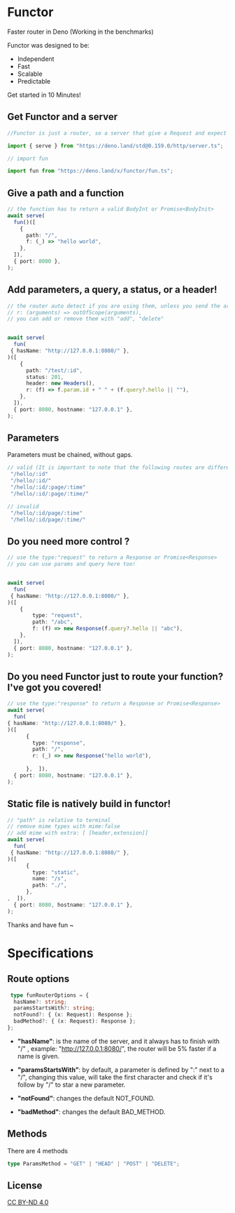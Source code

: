 # Functor 

Faster router in Deno (Working in the benchmarks)

Functor was designed to be:

- Independent 
- Fast 
- Scalable 
- Predictable

Get started in 10 Minutes!
## Get Functor and a server

```typescript
//Functor is just a router, so a server that give a Request and expect  Response is needed

import { serve } from "https://deno.land/std@0.159.0/http/server.ts";

// import fun

import fun from "https://deno.land/x/functor/fun.ts";
```
## Give a path and a function

```typescript
// the function has to return a valid BodyInt or Promise<BodyInit>
await serve(
  fun()([
    {
      path: "/",
      f: (_) => "hello world",
    },
  ]),
  { port: 8080 },
);
```
## Add parameters, a query, a status, or a header!

```typescript
// the router auto detect if you are using them, unless you send the arguments out of the scope
// r: (arguments) => outOfScope(arguments),
// you can add or remove them with "add", "delete"


await serve(
  fun(
 { hasName: "http://127.0.0.1:8080/" },
)([
    {
      path: "/test/:id",
      status: 201,
      header: new Headers(),
      r: (f) => f.param.id + " " + (f.query?.hello || ""),
    },
  ]),
  { port: 8080, hostname: "127.0.0.1" },
);
```

## Parameters

Parameters must be chained, without gaps.

```typescript
// valid (It is important to note that the following routes are different)
 "/hello/:id"
 "/hello/:id/"
 "/hello/:id/:page/:time"
 "/hello/:id/:page/:time/"

// invalid
 "/hello/:id/page/:time"
 "/hello/:id/page/:time/"


```


## Do you need more control ?

```typescript
// use the type:"request" to return a Response or Promise<Response>
// you can use params and query here too!


await serve(
  fun(
 { hasName: "http://127.0.0.1:8080/" },
)([
    {
        type: "request",
        path: "/abc",
        f: (f) => new Response(f.query?.hello || "abc"),
    },
  ]),
  { port: 8080, hostname: "127.0.0.1" },
);
```
## Do you need Functor just to route your function? I've got you covered!

```typescript
// use the type:"response" to return a Response or Promise<Response>
await serve(
  fun( 
{ hasName: "http://127.0.0.1:8080/" },
)([
      {
        type: "response",
        path: "/",
        r: (_) => new Response("hello world"),
      
      },  ]),
  { port: 8080, hostname: "127.0.0.1" },
);
```
## Static file is natively build in functor!

```typescript
// "path" is relative to terminal
// remove mime types with mime:false
// add mime with extra: [ [header,extension]]
await serve(
  fun(
 { hasName: "http://127.0.0.1:8080/" },
)([
      {
        type: "static",
        name: "/s",
        path: "./",
      },
,  ]),
  { port: 8080, hostname: "127.0.0.1" },
);
```
 Thanks and have fun ~




# Specifications


## Route options



```typescript
 type funRouterOptions = {
  hasName?: string;
  paramsStartsWith?: string;
  notFound?: { (x: Request): Response };
  badMethod?: { (x: Request): Response };
};

```

- **"hasName"**: is the name of the server, and it always has to finish with "/"
  , 
example: "http://127.0.0.1:8080/", the router will be 5% faster if a name is
  given.

- **"paramsStartsWith"**: by default, a parameter is defined by ":" next to a
  "/", changing this value, will take the first character and check if it's
  follow by "/" to star a new parameter.

- **"notFound"**: changes the default NOT_FOUND.

- **"badMethod"**: changes the default BAD_METHOD.

## Methods

There are 4 methods

```typescript
type ParamsMethod = "GET" | "HEAD" | "POST" | "DELETE";
```


## License

[CC BY-ND 4.0](https://creativecommons.org/licenses/by-nd/4.0/legalcode.txt)